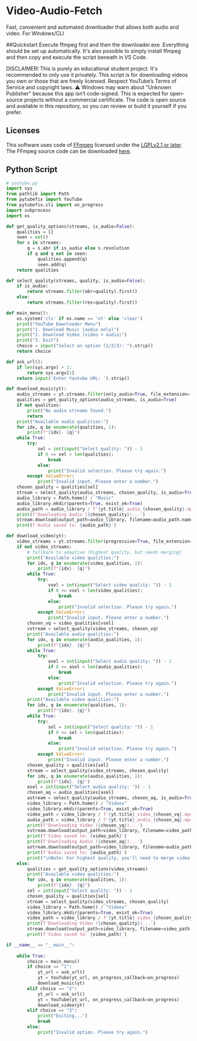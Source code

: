 # Video-Audio-Fetch
Fast, convenient and automated downloader that allows both audio and video. For Windows/CLI


##Quickstart
Execute ffmpeg first and then the downloader.exe .Everything should be set up automatically. 
It's also possible to simply install ffmpeg and then copy and execute the script beneath in VS Code.  

DISCLAIMER!
This is purely an educational student project. It's recommended to only use it privately. This script is for downloading videos you own or those that are freely licensed. Respect YouTube’s Terms of Service and copyright laws.
⚠️ Windows may warn about "Unknown Publisher" because this app isn’t code-signed. This is expected for open-source projects without a commercial certificate. The code is open source and available in this repository, so you can review
or build it yourself if you prefer.

## Licenses

This software uses code of [FFmpeg](http://ffmpeg.org) licensed under the 
[LGPLv2.1 or later](http://www.gnu.org/licenses/old-licenses/lgpl-2.1.html).  
The FFmpeg source code can be downloaded [here](https://ffmpeg.org/download.html).

## Python Script
```python
# youtube.py
import sys
from pathlib import Path
from pytubefix import YouTube
from pytubefix.cli import on_progress
import subprocess
import os

def get_quality_options(streams, is_audio=False):
    qualities = []
    seen = set()
    for s in streams:
        q = s.abr if is_audio else s.resolution
        if q and q not in seen:
            qualities.append(q)
            seen.add(q)
    return qualities

def select_quality(streams, quality, is_audio=False):
    if is_audio:
        return streams.filter(abr=quality).first()
    else:
        return streams.filter(res=quality).first()

def main_menu():
    os.system('cls' if os.name == 'nt' else 'clear')
    print("YouTube Downloader Menu")
    print("1. Download Music (audio only)")
    print("2. Download Video (video + audio)")
    print("3. Exit")
    choice = input("Select an option (1/2/3): ").strip()
    return choice

def ask_url():
    if len(sys.argv) > 1:
        return sys.argv[1]
    return input('Enter Youtube URL: ').strip()

def download_music(yt):
    audio_streams = yt.streams.filter(only_audio=True, file_extension='mp4').order_by('abr').desc()
    qualities = get_quality_options(audio_streams, is_audio=True)
    if not qualities:
        print("No audio streams found.")
        return
    print("Available audio qualities:")
    for idx, q in enumerate(qualities, 1):
        print(f"{idx}. {q}")
    while True:
        try:
            sel = int(input("Select quality: ")) - 1
            if 0 <= sel < len(qualities):
                break
            else:
                print("Invalid selection. Please try again.")
        except ValueError:
            print("Invalid input. Please enter a number.")
    chosen_quality = qualities[sel]
    stream = select_quality(audio_streams, chosen_quality, is_audio=True)
    audio_library = Path.home() / "Music"
    audio_library.mkdir(parents=True, exist_ok=True)
    audio_path = audio_library / f'{yt.title}_audio_{chosen_quality}.mp4'
    print(f'Downloading Audio ({chosen_quality})...')
    stream.download(output_path=audio_library, filename=audio_path.name)
    print(f'Audio saved to: {audio_path}')

def download_video(yt):
    video_streams = yt.streams.filter(progressive=True, file_extension='mp4').order_by('resolution').desc()
    if not video_streams:
        # fallback to adaptive (highest quality, but needs merging)
        print("Available video qualities:")
        for idx, q in enumerate(video_qualities, 1):
            print(f"{idx}. {q}")
        while True:
            try:
                vsel = int(input("Select video quality: ")) - 1
                if 0 <= vsel < len(video_qualities):
                    break
                else:
                    print("Invalid selection. Please try again.")
            except ValueError:
                print("Invalid input. Please enter a number.")
        chosen_vq = video_qualities[vsel]
        vstream = select_quality(video_streams, chosen_vq)
        print("Available audio qualities:")
        for idx, q in enumerate(audio_qualities, 1):
            print(f"{idx}. {q}")
        while True:
            try:
                asel = int(input("Select audio quality: ")) - 1
                if 0 <= asel < len(audio_qualities):
                    break
                else:
                    print("Invalid selection. Please try again.")
            except ValueError:
                print("Invalid input. Please enter a number.")
        print("Available video qualities:")
        for idx, q in enumerate(qualities, 1):
            print(f"{idx}. {q}")
        while True:
            try:
                sel = int(input("Select quality: ")) - 1
                if 0 <= sel < len(qualities):
                    break
                else:
                    print("Invalid selection. Please try again.")
            except ValueError:
                print("Invalid input. Please enter a number.")
        chosen_quality = qualities[sel]
        stream = select_quality(video_streams, chosen_quality)
        for idx, q in enumerate(audio_qualities, 1):
            print(f"{idx}. {q}")
        asel = int(input("Select audio quality: ")) - 1
        chosen_aq = audio_qualities[asel]
        astream = select_quality(audio_streams, chosen_aq, is_audio=True)
        video_library = Path.home() / "Videos"
        video_library.mkdir(parents=True, exist_ok=True)
        video_path = video_library / f'{yt.title}_video_{chosen_vq}.mp4'
        audio_path = video_library / f'{yt.title}_audio_{chosen_aq}.mp4'
        print(f'Downloading Video ({chosen_vq})...')
        vstream.download(output_path=video_library, filename=video_path.name)
        print(f'Video saved to: {video_path}')
        print(f'Downloading Audio ({chosen_aq})...')
        astream.download(output_path=video_library, filename=audio_path.name)
        print(f'Audio saved to: {audio_path}')
        print("\nNote: For highest quality, you'll need to merge video and audio files using a tool like ffmpeg.")
    else:
        qualities = get_quality_options(video_streams)
        print("Available video qualities:")
        for idx, q in enumerate(qualities, 1):
            print(f"{idx}. {q}")
        sel = int(input("Select quality: ")) - 1
        chosen_quality = qualities[sel]
        stream = select_quality(video_streams, chosen_quality)
        video_library = Path.home() / "Videos"
        video_library.mkdir(parents=True, exist_ok=True)
        video_path = video_library / f'{yt.title}_video_{chosen_quality}.mp4'
        print(f'Downloading Video ({chosen_quality})...')
        stream.download(output_path=video_library, filename=video_path.name)
        print(f'Video saved to: {video_path}')

if __name__ == "__main__":
    
    while True:
        choice = main_menu()
        if choice == "1":
            yt_url = ask_url()
            yt = YouTube(yt_url, on_progress_callback=on_progress)
            download_music(yt)
        elif choice == "2":
            yt_url = ask_url()
            yt = YouTube(yt_url, on_progress_callback=on_progress)
            download_video(yt)
        elif choice == "3":
            print("Exiting...")
            break
        else:
            print("Invalid option. Please try again.")
